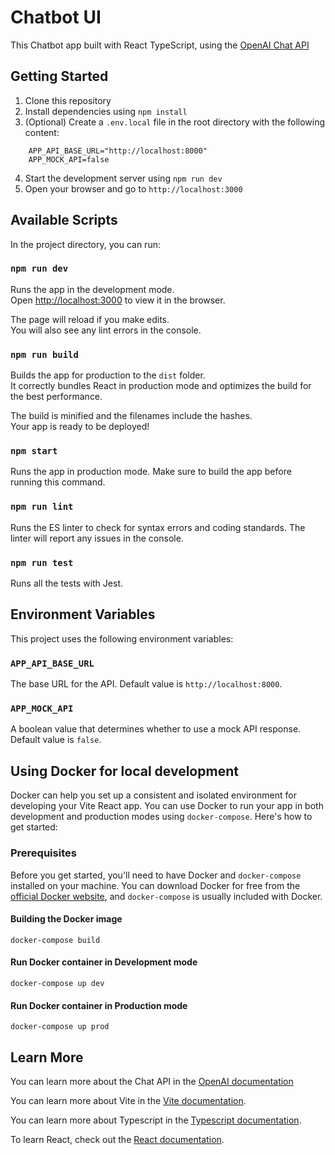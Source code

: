 # Chatbot UI

This Chatbot app built with React TypeScript, using the [OpenAI Chat API](https://platform.openai.com/docs/guides/chat)

## Getting Started

1.  Clone this repository
2.  Install dependencies using `npm install`
3.  (Optional) Create a `.env.local` file in the root directory with the following content:
```
    APP_API_BASE_URL="http://localhost:8000"
    APP_MOCK_API=false
```
4.  Start the development server using `npm run dev`
5.  Open your browser and go to `http://localhost:3000`

## Available Scripts

In the project directory, you can run:

### `npm run dev`

Runs the app in the development mode.<br /> Open [http://localhost:3000](http://localhost:3000/) to view it in the browser.

The page will reload if you make edits.<br /> You will also see any lint errors in the console.

### `npm run build`

Builds the app for production to the `dist` folder.<br /> It correctly bundles React in production mode and optimizes the build for the best performance.

The build is minified and the filenames include the hashes.<br /> Your app is ready to be deployed!

### `npm start`

Runs the app in production mode. Make sure to build the app before running this command.

### `npm run lint`

Runs the ES linter to check for syntax errors and coding standards. The linter will report any issues in the console.

### `npm run test`

Runs all the tests with Jest.

## Environment Variables

This project uses the following environment variables:

### `APP_API_BASE_URL`

The base URL for the API. Default value is `http://localhost:8000`.

### `APP_MOCK_API`

A boolean value that determines whether to use a mock API response. Default value is `false`.

## Using Docker for local development

Docker can help you set up a consistent and isolated environment for developing your Vite React app. You can use Docker to run your app in both development and production modes using `docker-compose`. Here's how to get started:

### Prerequisites

Before you get started, you'll need to have Docker and `docker-compose` installed on your machine. You can download Docker for free from the [official Docker website](https://www.docker.com/products/docker-desktop), and `docker-compose` is usually included with Docker.

#### Building the Docker image

```
docker-compose build

```

#### Run Docker container in Development mode

```
docker-compose up dev

```

#### Run Docker container in Production mode

```
docker-compose up prod

```

## Learn More

You can learn more about the Chat API in the [OpenAI documentation](https://platform.openai.com/docs/guides/chat)

You can learn more about Vite in the [Vite documentation](https://vitejs.dev/).

You can learn more about Typescript in the [Typescript documentation](https://www.typescriptlang.org/docs/home.html).

To learn React, check out the [React documentation](https://reactjs.org/docs/getting-started.html).
